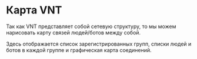 # Карта VNT

Так как VNT представляет собой сетевую структуру, то мы можем нарисовать карту связей людей/ботов
между собой.

Здесь отображается список зарегистрированных групп, списки людей и ботов в каждой группе и
графическая карта соединений.
